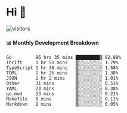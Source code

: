 # Hi 👋
 
![visitors](https://visitor-badge.glitch.me/badge?page_id=sorcererxw.sorcererx)

#### 📊 Monthly Development Breakdown

<!--START_SECTION:waka-->
```text
Go         96 hrs 35 mins █████████▒ 92.89%
Thrift     1 hr 51 mins   ▒░░░░░░░░░ 1.79%
TypeScript 1 hr 38 mins   ▒░░░░░░░░░ 1.58%
TOML       1 hr 26 mins   ▒░░░░░░░░░ 1.38%
JSON       1 hr 2 mins    ▒░░░░░░░░░ 1.01%
Other      31 mins        ▒░░░░░░░░░ 0.51%
YAML       23 mins        ▒░░░░░░░░░ 0.38%
go.mod     13 mins        ▒░░░░░░░░░ 0.21%
Makefile   6 mins         ▒░░░░░░░░░ 0.11%
Markdown   2 mins         ▒░░░░░░░░░ 0.05%
```
<!--END_SECTION:waka-->
